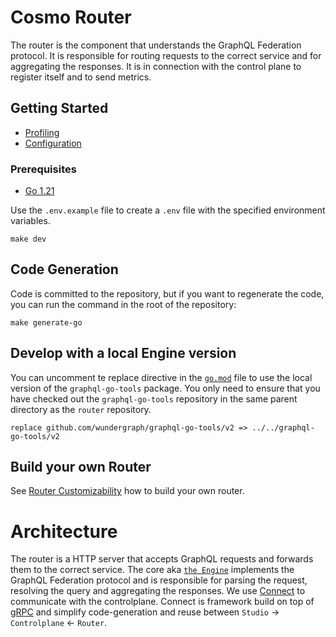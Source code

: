 # Cosmo Router

The router is the component that understands the GraphQL Federation protocol. It is responsible for routing requests to the correct service and for aggregating the responses. It is in connection with the control plane to register itself and to send metrics.

## Getting Started

- [Profiling](./docs/Profiling.md)
- [Configuration](./docs/Configuration.md)

### Prerequisites

- [Go 1.21](https://golang.org/doc/install)

Use the `.env.example` file to create a `.env` file with the specified environment variables.

```shell
make dev
```


## Code Generation

Code is committed to the repository, but if you want to regenerate the code, you can run the command in the root of the repository:

```shell
make generate-go
```

## Develop with a local Engine version

You can uncomment te replace directive in the [`go.mod`](go.mod) file to use the local version of the `graphql-go-tools` package. You only need to ensure that you have checked out the `graphql-go-tools` repository in the same parent directory as the `router` repository.

```
replace github.com/wundergraph/graphql-go-tools/v2 => ../../graphql-go-tools/v2
```

## Build your own Router

See [Router Customizability](https://cosmo-docs.wundergraph.com/router/customizability) how to build your own router.

# Architecture

The router is a HTTP server that accepts GraphQL requests and forwards them to the correct service.
The core aka [`the Engine`](https://github.com/wundergraph/graphql-go-tools) implements the GraphQL Federation protocol and is responsible for parsing the request, resolving the query and aggregating the responses.
We use [Connect](https://connect.build/) to communicate with the controlplane. Connect is framework build on top of [gRPC](https://grpc.io/) and simplify code-generation and reuse between `Studio` -> `Controlplane` <- `Router`.

